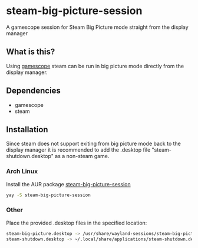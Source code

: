 # steam-big-picture-session
A gamescope session for Steam Big Picture mode straight from the display manager

## What is this?
Using [gamescope](https://github.com/ValveSoftware/gamescope) steam can be run in big picture mode directly from the display manager.

## Dependencies
* gamescope
* steam

## Installation

Since steam does not support exiting from big picture mode back to the display manager it is recommended to add the .desktop file "steam-shutdown.desktop" as a non-steam game.

### Arch Linux
Install the AUR package [steam-big-picture-session](https://aur.archlinux.org/packages/steam-big-picture-session) 
```bash
yay -S steam-big-picture-session
```

### Other 
Place the provided .desktop files in the specified location:
```bash
steam-big-picture.desktop -> /usr/share/wayland-sessions/steam-big-picture.desktop
steam-shutdown.desktop -> ~/.local/share/applications/steam-shutdown.desktop
```


